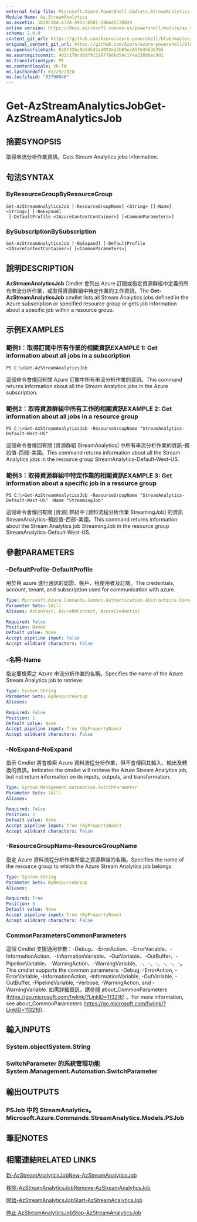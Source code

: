 ```yaml
---
external help file: Microsoft.Azure.PowerShell.Cmdlets.StreamAnalytics.dll-Help.xml
Module Name: Az.StreamAnalytics
ms.assetid: 1D10C1EA-632A-4953-85B1-596A45C30B24
online version: https://docs.microsoft.com/en-us/powershell/module/az.streamanalytics/get-azstreamanalyticsjob
schema: 2.0.0
content_git_url: https://github.com/Azure/azure-powershell/blob/master/src/StreamAnalytics/StreamAnalytics/help/Get-AzStreamAnalyticsJob.md
original_content_git_url: https://github.com/Azure/azure-powershell/blob/master/src/StreamAnalytics/StreamAnalytics/help/Get-AzStreamAnalyticsJob.md
ms.openlocfilehash: 630f32bc9dd4542ad022ed7b65ec85f6456367b5
ms.sourcegitcommit: 4d2c178cd6df9151877b08d54c1f4a228dbec9d1
ms.translationtype: MT
ms.contentlocale: zh-TW
ms.lasthandoff: 01/29/2020
ms.locfileid: "93790846"
---
```

# <span data-ttu-id="d8f17-101">Get-AzStreamAnalyticsJob</span><span class="sxs-lookup"><span data-stu-id="d8f17-101">Get-AzStreamAnalyticsJob</span></span>

## <span data-ttu-id="d8f17-102">摘要</span><span class="sxs-lookup"><span data-stu-id="d8f17-102">SYNOPSIS</span></span>
<span data-ttu-id="d8f17-103">取得串流分析作業資訊。</span><span class="sxs-lookup"><span data-stu-id="d8f17-103">Gets Stream Analytics jobs information.</span></span>

## <span data-ttu-id="d8f17-104">句法</span><span class="sxs-lookup"><span data-stu-id="d8f17-104">SYNTAX</span></span>

### <span data-ttu-id="d8f17-105">ByResourceGroup</span><span class="sxs-lookup"><span data-stu-id="d8f17-105">ByResourceGroup</span></span>
```
Get-AzStreamAnalyticsJob [-ResourceGroupName] <String> [[-Name] <String>] [-NoExpand]
 [-DefaultProfile <IAzureContextContainer>] [<CommonParameters>]
```

### <span data-ttu-id="d8f17-106">BySubscription</span><span class="sxs-lookup"><span data-stu-id="d8f17-106">BySubscription</span></span>
```
Get-AzStreamAnalyticsJob [-NoExpand] [-DefaultProfile <IAzureContextContainer>] [<CommonParameters>]
```

## <span data-ttu-id="d8f17-107">說明</span><span class="sxs-lookup"><span data-stu-id="d8f17-107">DESCRIPTION</span></span>
<span data-ttu-id="d8f17-108">**AzStreamAnalyticsJob** Cmdlet 會列出 Azure 訂閱或指定資源群組中定義的所有串流分析作業，或取得資源群組中特定作業的工作資訊。</span><span class="sxs-lookup"><span data-stu-id="d8f17-108">The **Get-AzStreamAnalyticsJob** cmdlet lists all Stream Analytics jobs defined in the Azure subscription or specified resource group or gets job information about a specific job within a resource group.</span></span>

## <span data-ttu-id="d8f17-109">示例</span><span class="sxs-lookup"><span data-stu-id="d8f17-109">EXAMPLES</span></span>

### <span data-ttu-id="d8f17-110">範例1：取得訂閱中所有作業的相關資訊</span><span class="sxs-lookup"><span data-stu-id="d8f17-110">EXAMPLE 1: Get information about all jobs in a subscription</span></span>
```
PS C:\>Get-AzStreamAnalyticsJob
```

<span data-ttu-id="d8f17-111">這個命令會傳回有關 Azure 訂閱中所有串流分析作業的資訊。</span><span class="sxs-lookup"><span data-stu-id="d8f17-111">This command returns information about all the Stream Analytics jobs in the Azure subscription.</span></span>

### <span data-ttu-id="d8f17-112">範例2：取得資源群組中所有工作的相關資訊</span><span class="sxs-lookup"><span data-stu-id="d8f17-112">EXAMPLE 2: Get information about all jobs in a resource group</span></span>
```
PS C:\>Get-AzStreamAnalyticsJob -ResourceGroupName "StreamAnalytics-Default-West-US"
```

<span data-ttu-id="d8f17-113">這個命令會傳回有關 [資源群組 StreamAnalytics] 中所有串流分析作業的資訊-預設值-西部-美國。</span><span class="sxs-lookup"><span data-stu-id="d8f17-113">This command returns information about all the Stream Analytics jobs in the resource group StreamAnalytics-Default-West-US.</span></span>

### <span data-ttu-id="d8f17-114">範例3：取得資源群組中特定作業的相關資訊</span><span class="sxs-lookup"><span data-stu-id="d8f17-114">EXAMPLE 3: Get information about a specific job in a resource group</span></span>
```
PS C:\>Get-AzStreamAnalyticsJob -ResourceGroupName "StreamAnalytics-Default-West-US" -Name "StreamingJob"
```

<span data-ttu-id="d8f17-115">這個命令會傳回有關 [資源] 群組中 [資料流程分析作業 StreamingJob] 的資訊 StreamAnalytics-預設值-西部-美國。</span><span class="sxs-lookup"><span data-stu-id="d8f17-115">This command returns information about the Stream Analytics job StreamingJob in the resource group StreamAnalytics-Default-West-US.</span></span>

## <span data-ttu-id="d8f17-116">參數</span><span class="sxs-lookup"><span data-stu-id="d8f17-116">PARAMETERS</span></span>

### <span data-ttu-id="d8f17-117">-DefaultProfile</span><span class="sxs-lookup"><span data-stu-id="d8f17-117">-DefaultProfile</span></span>
<span data-ttu-id="d8f17-118">用於與 azure 進行通訊的認證、帳戶、租使用者及訂閱。</span><span class="sxs-lookup"><span data-stu-id="d8f17-118">The credentials, account, tenant, and subscription used for communication with azure.</span></span>

```yaml
Type: Microsoft.Azure.Commands.Common.Authentication.Abstractions.Core.IAzureContextContainer
Parameter Sets: (All)
Aliases: AzContext, AzureRmContext, AzureCredential

Required: False
Position: Named
Default value: None
Accept pipeline input: False
Accept wildcard characters: False
```

### <span data-ttu-id="d8f17-119">-名稱</span><span class="sxs-lookup"><span data-stu-id="d8f17-119">-Name</span></span>
<span data-ttu-id="d8f17-120">指定要檢索之 Azure 串流分析作業的名稱。</span><span class="sxs-lookup"><span data-stu-id="d8f17-120">Specifies the name of the Azure Stream Analytics job to retrieve.</span></span>

```yaml
Type: System.String
Parameter Sets: ByResourceGroup
Aliases:

Required: False
Position: 1
Default value: None
Accept pipeline input: True (ByPropertyName)
Accept wildcard characters: False
```

### <span data-ttu-id="d8f17-121">-NoExpand</span><span class="sxs-lookup"><span data-stu-id="d8f17-121">-NoExpand</span></span>
<span data-ttu-id="d8f17-122">指示 Cmdlet 將會檢索 Azure 資料流程分析作業，但不會傳回其輸入、輸出及轉換的資訊。</span><span class="sxs-lookup"><span data-stu-id="d8f17-122">Indicates the cmdlet will retrieve the Azure Stream Analytics job, but not return information on its inputs, outputs, and transformation.</span></span>

```yaml
Type: System.Management.Automation.SwitchParameter
Parameter Sets: (All)
Aliases:

Required: False
Position: 2
Default value: None
Accept pipeline input: True (ByPropertyName)
Accept wildcard characters: False
```

### <span data-ttu-id="d8f17-123">-ResourceGroupName</span><span class="sxs-lookup"><span data-stu-id="d8f17-123">-ResourceGroupName</span></span>
<span data-ttu-id="d8f17-124">指定 Azure 資料流程分析作業所屬之資源群組的名稱。</span><span class="sxs-lookup"><span data-stu-id="d8f17-124">Specifies the name of the resource group to which the Azure Stream Analytics job belongs.</span></span>

```yaml
Type: System.String
Parameter Sets: ByResourceGroup
Aliases:

Required: True
Position: 0
Default value: None
Accept pipeline input: True (ByPropertyName)
Accept wildcard characters: False
```

### <span data-ttu-id="d8f17-125">CommonParameters</span><span class="sxs-lookup"><span data-stu-id="d8f17-125">CommonParameters</span></span>
<span data-ttu-id="d8f17-126">這個 Cmdlet 支援通用參數：-Debug、-ErrorAction、-ErrorVariable、-InformationAction、-InformationVariable、-OutVariable、-OutBuffer、-PipelineVariable、-WarningAction、-WarningVariable、-、-、-、-、-、-。</span><span class="sxs-lookup"><span data-stu-id="d8f17-126">This cmdlet supports the common parameters: -Debug, -ErrorAction, -ErrorVariable, -InformationAction, -InformationVariable, -OutVariable, -OutBuffer, -PipelineVariable, -Verbose, -WarningAction, and -WarningVariable.</span></span> <span data-ttu-id="d8f17-127">如需詳細資訊，請參閱 about_CommonParameters (https://go.microsoft.com/fwlink/?LinkID=113216) 。</span><span class="sxs-lookup"><span data-stu-id="d8f17-127">For more information, see about_CommonParameters (https://go.microsoft.com/fwlink/?LinkID=113216).</span></span>

## <span data-ttu-id="d8f17-128">輸入</span><span class="sxs-lookup"><span data-stu-id="d8f17-128">INPUTS</span></span>

### <span data-ttu-id="d8f17-129">System.object</span><span class="sxs-lookup"><span data-stu-id="d8f17-129">System.String</span></span>

### <span data-ttu-id="d8f17-130">SwitchParameter 的系統管理功能</span><span class="sxs-lookup"><span data-stu-id="d8f17-130">System.Management.Automation.SwitchParameter</span></span>

## <span data-ttu-id="d8f17-131">輸出</span><span class="sxs-lookup"><span data-stu-id="d8f17-131">OUTPUTS</span></span>

### <span data-ttu-id="d8f17-132">PSJob 中的 StreamAnalytics。</span><span class="sxs-lookup"><span data-stu-id="d8f17-132">Microsoft.Azure.Commands.StreamAnalytics.Models.PSJob</span></span>

## <span data-ttu-id="d8f17-133">筆記</span><span class="sxs-lookup"><span data-stu-id="d8f17-133">NOTES</span></span>

## <span data-ttu-id="d8f17-134">相關連結</span><span class="sxs-lookup"><span data-stu-id="d8f17-134">RELATED LINKS</span></span>

[<span data-ttu-id="d8f17-135">新-AzStreamAnalyticsJob</span><span class="sxs-lookup"><span data-stu-id="d8f17-135">New-AzStreamAnalyticsJob</span></span>](./New-AzStreamAnalyticsJob.md)

[<span data-ttu-id="d8f17-136">移除-AzStreamAnalyticsJob</span><span class="sxs-lookup"><span data-stu-id="d8f17-136">Remove-AzStreamAnalyticsJob</span></span>](./Remove-AzStreamAnalyticsJob.md)

[<span data-ttu-id="d8f17-137">開始-AzStreamAnalyticsJob</span><span class="sxs-lookup"><span data-stu-id="d8f17-137">Start-AzStreamAnalyticsJob</span></span>](./Start-AzStreamAnalyticsJob.md)

[<span data-ttu-id="d8f17-138">停止 AzStreamAnalyticsJob</span><span class="sxs-lookup"><span data-stu-id="d8f17-138">Stop-AzStreamAnalyticsJob</span></span>](./Stop-AzStreamAnalyticsJob.md)


